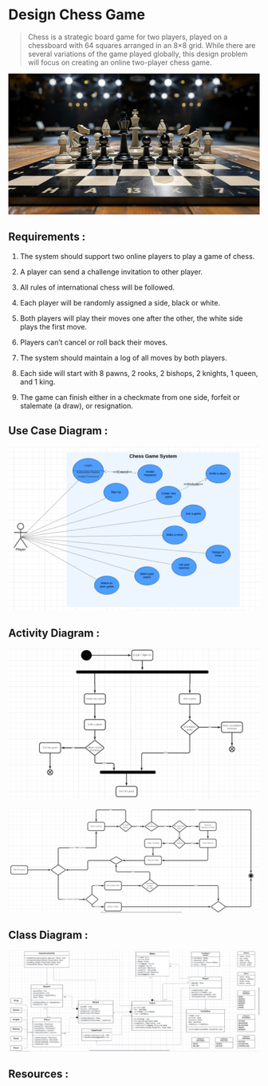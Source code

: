 # Design Chess Game

> Chess is a strategic board game for two players, played on a chessboard with 64 squares arranged in an 8×8 grid. While there are several variations of the game played globally, this design problem will focus on creating an online two-player chess game.

![Chess Game](Images/Chess.jpg)


## Requirements :

1. The system should support two online players to play a game of chess.

2. A player can send a challenge invitation to other player.

3. All rules of international chess will be followed.

4. Each player will be randomly assigned a side, black or white.

5. Both players will play their moves one after the other, the white side plays the first move.

6. Players can’t cancel or roll back their moves.

7. The system should maintain a log of all moves by both players.

8. Each side will start with 8 pawns, 2 rooks, 2 bishops, 2 knights, 1 queen, and 1 king.

9. The game can finish either in a checkmate from one side, forfeit or stalemate (a draw), or resignation.


## Use Case Diagram :

![Chess Game Use Case Diagram](Images/ChessGameUseCase.png)

## Activity Diagram :

![Chess Game Activity Diagram Part1](Images/ChessGameActivityDiagramPart1.png)

![Chess Game Activity Diagram Part2](Images/ChessGameActivityDiagramPart2.png)


## Class Diagram :

![Chess Game Class Diagram](Images/ChessGameClassDiagram.png)

## Resources :



